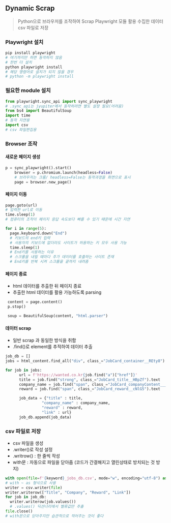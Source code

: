 ## Dynamic Scrap

> Python으로 브라우저를 조작하여 Scrap
Playwright 모듈 활용
수집한 데이터 csv 파일로 저장

### Playwright 설치
```bash
pip install playwright
# 여기까지만 하면 동작하지 않음
# 한번 더 설치
python playwright install
# 해당 명령어로 설치가 되지 않을 경우
# python -m playwright install
```
### 필요한 module 설치
```py
from playwright.sync_api import sync_playwright
# .sync_api는 jyupiter에서 동작하려면 별도 설정 필요(어려움)
from bs4 import BeautifulSoup
import time
# 동작 지연용
import csv
# csv 파일편집용
```
### Browser 조작
#### 새로운 페이지 생성
```py
p = sync_playwright().start()
    browser = p.chromium.launch(headless=False)
    # 브라우저는 크롬/ headless=False는 동작과정을 화면으로 표시
    page = browser.new_page()
```
#### 페이지 이동
```py
page.goto(url)
# 입력한 url로 이동
time.sleep(1)
# 컴퓨터의 조작이 페이지 응답 속도보다 빠를 수 있기 떄문에 시간 지연

for i in range(5):
  page.keyboard.down("End")
  # 키보드의 end키 입력
  # 사용자의 키보드에 없더라도 사이트가 허용하는 키 모두 사용 가능
  time.sleep(1)
  # End키를 사용하는 이유
  # 스크롤을 내릴 때마다 추가 데이터를 호출하는 사이트 존재
  # End키를 반복 시켜 스크롤을 끝까지 내려줌
```
#### 페이지 종료
* html 데이터를 추출한 뒤 페이지 종료
* 추출한 html 데이터를 활용 가능하도록 parsing
```py
 content = page.content()
 p.stop()

 soup = BeautifulSoup(content, "html.parser")
```

#### 데이터 scrap
* 일반 scrap 과 동일한 방식을 취함
* .find()로 element를 추적하여 데이터 추출
```py
job_db = []
jobs = html_content.find_all("div", class_="JobCard_container__REty8")

for job in jobs:
      url = f'https://wanted.co.kr{job.find("a")["href"]}'
      title = job.find("strong", class_="JobCard_title__HBpZf").text
      company_name = job.find("span", class_="JobCard_companyContent___EEde").text
      reward = job.find("span", class_="JobCard_reward__cNlG5").text

      job_data = {"title" : title,
      			"company_name" : company_name,
      			"reward" : reward,
                "link" : url}
      job_db.append(job_data)
```
### csv 파일로 저장
* csv 파일을 생성
* .writer()로 작성 설정
* .writrow() : 한 줄씩 작성
* with문 : 자동으로 파일을 닫아줌
(코드가 간결해지고 열린상태로 방치되는 것 방지)

```py
with open(file=f'{keyword}_jobs_db.csv', mode="w", encoding="utf-8") as file:
# with ~ as 형식으로 사용
writer = csv.writer(file)
writer.writerow(["Title", "Company", "Reward", "Link"])
for job in job_db:
  writer.writerow(job.values())
  # .values() 딕션너리에서 벨류값만 추출
file.close() 
# with문으로 닫아주지만 습관적으로 적어주는 것이 좋다
```

